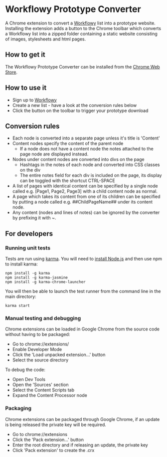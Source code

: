 # Workflowy Prototype Converter

A Chrome extension to convert a [Workflowy](https://workflowy.com/) list into a prototype website. Installing the extension adds a button to the Chrome toolbar which converts a Workflowy list into a zipped folder containing a static website consisting of images, stylesheets and html pages.

## How to get it
The Workflowy Prototype Converter can be installed from the [Chrome Web Store](https://chrome.google.com/webstore/category/apps).

## How to use it
* Sign up to [Workflowy](https://workflowy.com/)
* Create a new list - have a look at the conversion rules below
* Click the button on the toolbar to trigger your prototype download

## Conversion rules
 * Each node is converted into a separate page unless it's title is 'Content'
 * Content nodes specify the content of the parent node
   * If a node does not have a content node the notes attached to the page node are displayed instead.
 * Nodes under content nodes are converted into divs on the page
   * Hashtags in the notes of each node and converted into CSS classes on the div
   * The entire notes field for each div is included on the page, its display can be toggled with the shortcut CTRL-SPACE
* A list of pages with identical content can be specified by a single node called e.g. [Page1, Page2, Page3] with a child content node as normal.
* A page which takes its content from one of its children can be specified by putting a node called e.g. ##ChildPageName## under its content node.
* Any content (nodes and lines of notes) can be ignored by the converter by prefixing it with ~.


## For developers
### Running unit tests
Tests are run using [karma](http://karma-runner.github.io/0.13/index.html). You will need to [install Node.js](https://docs.npmjs.com/getting-started/installing-node) and then use npm to install karma:

```
npm install -g karma
npm install -g karma-jasmine
npm install -g karma-chrome-launcher
```
You will then be able to launch the test runner from the command line in the main directory:
```
karma start
```
### Manual testing and debugging
Chrome extensions can be loaded in Google Chrome from the source code without having to be packaged: 
* Go to chrome://extensions/
* Enable Developer Mode
* Click the 'Load unpacked extension...' button
* Select the source directory

To debug the code:
* Open Dev Tools
* Open the 'Sources' section
* Select the Content Scripts tab
* Expand the Content Processor node

### Packaging
Chrome extensions can be packaged through Google Chrome, if an update is being released the private key will be required.
* Go to chrome://extensions
* Click the 'Pack extension...' button
* Enter the root directory and if releasing an update, the private key
* Click 'Pack extension' to create the .crx